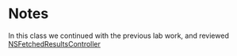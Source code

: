 Notes
===============

In this class we continued with the previous lab work, and reviewed [NSFetchedResultsController](https://developer.apple.com/library/ios/documentation/CoreData/Reference/NSFetchedResultsController_Class/)
